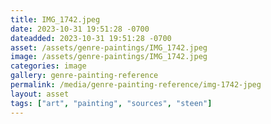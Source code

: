 ```yaml
---
title: IMG_1742.jpeg
date: 2023-10-31 19:51:28 -0700
dateadded: 2023-10-31 19:51:28 -0700
asset: /assets/genre-paintings/IMG_1742.jpeg
image: /assets/genre-paintings/IMG_1742.jpeg
categories: image
gallery: genre-painting-reference
permalink: /media/genre-painting-reference/img-1742-jpeg
layout: asset
tags: ["art", "painting", "sources", "steen"]
--- 
```


